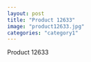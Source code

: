 ```yaml
---
layout: post
title: "Product 12633"
image: "product12633.jpg"
categories: "category1"
---
```

Product 12633
